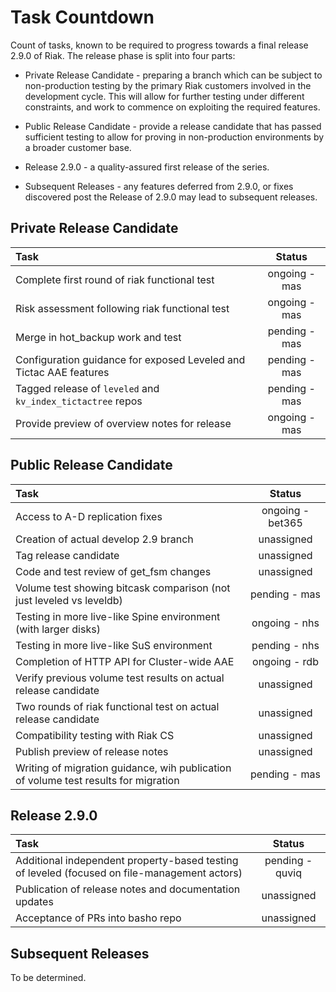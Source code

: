 # Task Countdown

Count of tasks, known to be required to progress towards a final release 2.9.0 of Riak.  The release phase is split into four parts:

- Private Release Candidate - preparing a branch which can be subject to non-production testing by the primary Riak customers involved in the development cycle.  This will allow for further testing under different constraints, and work to commence on exploiting the required features.

- Public Release Candidate - provide a release candidate that has passed sufficient testing to allow for proving in non-production environments by a broader customer base.

- Release 2.9.0 - a quality-assured first release of the series.

- Subsequent Releases - any features deferred from 2.9.0, or fixes discovered post the Release of 2.9.0 may lead to subsequent releases.


## Private Release Candidate


Task | Status
:-------------------------|:-------------------------:
Complete first round of riak functional test | ongoing - mas
Risk assessment following riak functional test | ongoing - mas
Merge in hot_backup work and test | pending - mas
Configuration guidance for exposed Leveled and Tictac AAE features | pending - mas
Tagged release of `leveled` and `kv_index_tictactree` repos | pending - mas
Provide preview of overview notes for release | ongoing - mas


## Public Release Candidate

Task | Status
:-------------------------|:-------------------------:
Access to A-D replication fixes | ongoing - bet365
Creation of actual develop 2.9 branch | unassigned
Tag release candidate | unassigned
Code and test review of get_fsm changes | unassigned
Volume test showing bitcask comparison (not just leveled vs leveldb) | pending - mas
Testing in more live-like Spine environment (with larger disks) | ongoing - nhs
Testing in more live-like SuS environment | pending - nhs
Completion of HTTP API for Cluster-wide AAE | ongoing - rdb
Verify previous volume test results on actual release candidate | unassigned
Two rounds of riak functional test on actual release candidate | unassigned
Compatibility testing with Riak CS | unassigned
Publish preview of release notes | unassigned
Writing of migration guidance, wih publication of volume test results for migration | pending - mas


## Release 2.9.0


Task | Status
:-------------------------|:-------------------------:|
Additional independent property-based testing of leveled (focused on file-management actors) | pending - quviq
Publication of release notes and documentation updates |  unassigned
Acceptance of PRs into basho repo | unassigned

## Subsequent Releases

To be determined.
